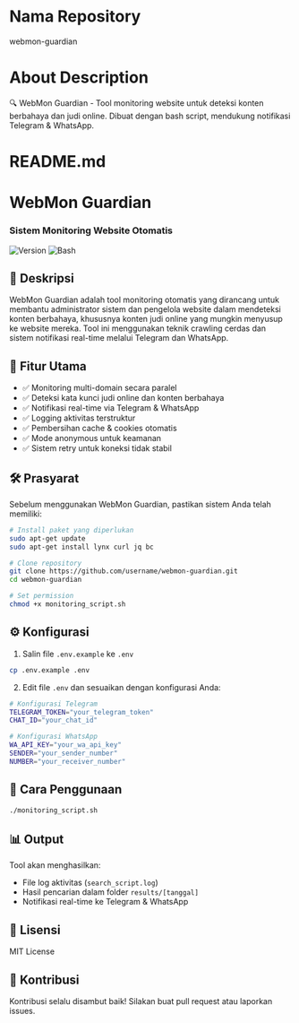 # Nama Repository
webmon-guardian

# About Description
🔍 WebMon Guardian - Tool monitoring website untuk deteksi konten berbahaya dan judi online. Dibuat dengan bash script, mendukung notifikasi Telegram & WhatsApp.

# README.md
# WebMon Guardian
### Sistem Monitoring Website Otomatis

![Version](https://img.shields.io/badge/version-1.0.0-blue)
![Bash](https://img.shields.io/badge/bash-%23121011.svg?logo=gnu-bash&logoColor=white)

## 📑 Deskripsi
WebMon Guardian adalah tool monitoring otomatis yang dirancang untuk membantu administrator sistem dan pengelola website dalam mendeteksi konten berbahaya, khususnya konten judi online yang mungkin menyusup ke website mereka. Tool ini menggunakan teknik crawling cerdas dan sistem notifikasi real-time melalui Telegram dan WhatsApp.

## 🌟 Fitur Utama
- ✅ Monitoring multi-domain secara paralel
- ✅ Deteksi kata kunci judi online dan konten berbahaya
- ✅ Notifikasi real-time via Telegram & WhatsApp
- ✅ Logging aktivitas terstruktur
- ✅ Pembersihan cache & cookies otomatis
- ✅ Mode anonymous untuk keamanan
- ✅ Sistem retry untuk koneksi tidak stabil

## 🛠️ Prasyarat
Sebelum menggunakan WebMon Guardian, pastikan sistem Anda telah memiliki:
```bash
# Install paket yang diperlukan
sudo apt-get update
sudo apt-get install lynx curl jq bc

# Clone repository
git clone https://github.com/username/webmon-guardian.git
cd webmon-guardian

# Set permission
chmod +x monitoring_script.sh
```

## ⚙️ Konfigurasi
1. Salin file `.env.example` ke `.env`
```bash
cp .env.example .env
```

2. Edit file `.env` dan sesuaikan dengan konfigurasi Anda:
```bash
# Konfigurasi Telegram
TELEGRAM_TOKEN="your_telegram_token"
CHAT_ID="your_chat_id"

# Konfigurasi WhatsApp
WA_API_KEY="your_wa_api_key"
SENDER="your_sender_number"
NUMBER="your_receiver_number"
```

## 🚀 Cara Penggunaan
```bash
./monitoring_script.sh
```

## 📊 Output
Tool akan menghasilkan:
- File log aktivitas (`search_script.log`)
- Hasil pencarian dalam folder `results/[tanggal]`
- Notifikasi real-time ke Telegram & WhatsApp

## 📝 Lisensi
MIT License

## 🤝 Kontribusi
Kontribusi selalu disambut baik! Silakan buat pull request atau laporkan issues.
